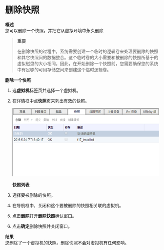 # 删除快照

**概述**<br/>
您可以删除一个快照，并把它从虚拟环境中永久删除


> **重要**
>
> 在删除快照的过程中，系统需要创建一个临时的逻辑卷来处理要删除的快照和其它快照间的数据整合。这个临时卷的大小需要和被删除的快照所基于的虚拟磁盘的大小相同。因此，在开始删除一个快照前，您需要确保您的系统中有足够的可用存储空间来创建这个临时逻辑卷。


**删除一个快照**

1. 选**虚拟机**标签页并选择一个虚拟机。

2. 在详情框中点**快照**页来列出有效的快照。

   ![快照列表](../../images/delete_snapshot_tab.png)

   **快照列表**

3. 选择要被删除的快照。

4. 在导航框中，关闭和这个要被删除的快照相关联的虚拟机。

5. 点击**删除**打开**删除快照**确认窗口。

6. 点击**确定**删除快照并关闭窗口。


**结果**<br/>
您删除了一个虚拟机的快照。删除快照不会对虚拟机有任何影响。
